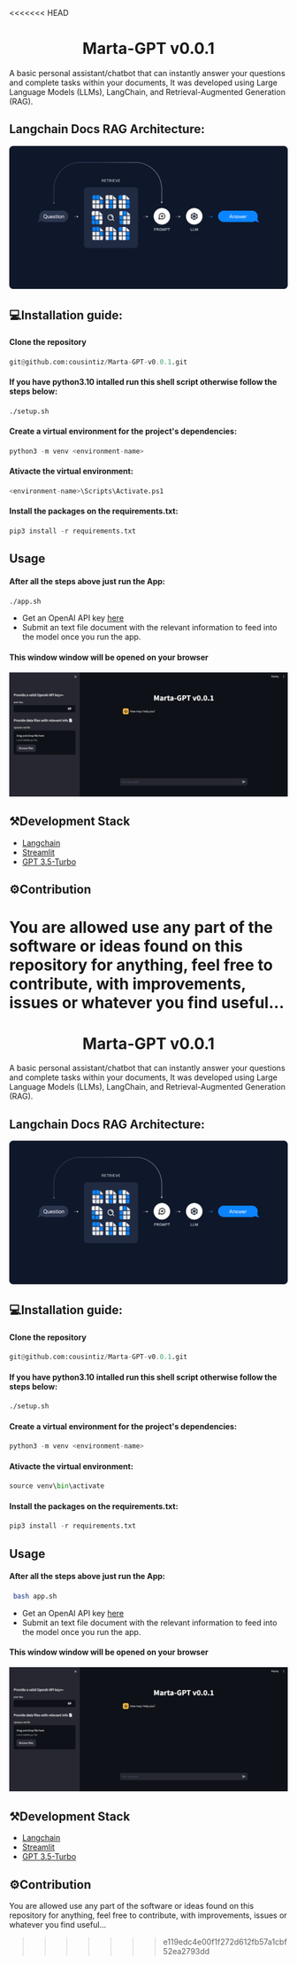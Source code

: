 <<<<<<< HEAD
<h1 align="center">
    Marta-GPT v0.0.1
</h1>

A basic personal assistant/chatbot that can instantly answer your questions and complete tasks within your documents, It was developed using Large Language Models (LLMs), LangChain, and Retrieval-Augmented Generation (RAG).

##  Langchain Docs RAG Architecture:
![alt tag](pagev1.png)

## 💻Installation guide:
#### Clone the repository
```python
git@github.com:cousintiz/Marta-GPT-v0.0.1.git
```
#### If you have python3.10 intalled run this shell script otherwise follow the steps below:
```bash
./setup.sh
```
#### Create a virtual environment for the project's dependencies:
```python
python3 -m venv <environment-name>
```
#### Ativacte the virtual environment:
```python
<environment-name>\Scripts\Activate.ps1
```
#### Install the packages on the requirements.txt:
```python
pip3 install -r requirements.txt
```

## Usage
#### After all the steps above just run the App:
```bash
./app.sh
```
- Get an OpenAI API key [here](https://platform.openai.com/api-keys)
- Submit an text file document with the relevant information to feed into the model once you run the app.
#### This window window will be opened on your browser
![alt tag](pagev0.png)

## ⚒️Development Stack
- [Langchain](https://github.com/hwchase17/langchain)
- [Streamlit](https://streamlit.io/)
- [GPT 3.5-Turbo](https://platform.openai.com/docs/models/gpt-3-5-turbo)

## ⚙️Contribution
You are allowed use any part of the software or ideas found on this repository for anything, feel free to contribute, with improvements, issues or whatever you find useful...
=======
<h1 align="center">
    Marta-GPT v0.0.1
</h1>

A basic personal assistant/chatbot that can instantly answer your questions and complete tasks within your documents, It was developed using Large Language Models (LLMs), LangChain, and Retrieval-Augmented Generation (RAG).


##  Langchain Docs RAG Architecture:
![alt tag](pagev1.png)

## 💻Installation guide:
#### Clone the repository
```python
git@github.com:cousintiz/Marta-GPT-v0.0.1.git
```
#### If you have python3.10 intalled run this shell script otherwise follow the steps below:
```bash
./setup.sh
```
#### Create a virtual environment for the project's dependencies:
```python
python3 -m venv <environment-name>
```
#### Ativacte the virtual environment:
```python
source venv\bin\activate
```
#### Install the packages on the requirements.txt:
```python
pip3 install -r requirements.txt
```

## Usage
#### After all the steps above just run the App:
```bash
 bash app.sh
```
- Get an OpenAI API key [here](https://platform.openai.com/api-keys)
- Submit an text file document with the relevant information to feed into the model once you run the app.
#### This window window will be opened on your browser
![alt tag](pagev0.png)

## ⚒️Development Stack
- [Langchain](https://github.com/hwchase17/langchain)
- [Streamlit](https://streamlit.io/)
- [GPT 3.5-Turbo](https://platform.openai.com/docs/models/gpt-3-5-turbo)

## ⚙️Contribution
You are allowed use any part of the software or ideas found on this repository for anything, feel free to contribute, with improvements, issues or whatever you find useful...
>>>>>>> e119edc4e00f1f272d612fb57a1cbf52ea2793dd
